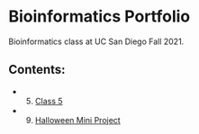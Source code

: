 # Bioinformatics Portfolio

Bioinformatics class at UC San Diego Fall 2021.

## Contents:

- 5. [Class 5](https://github.com/PierceWF/bggn213/blob/main/class05/class05.md)
- 9. [Halloween Mini Project](https://github.com/PierceWF/bggn213/blob/main/class09_mini_project/Candy.md)
